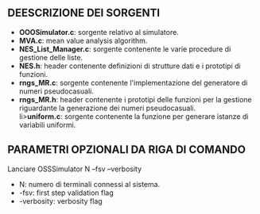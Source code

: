 ## DEESCRIZIONE DEI SORGENTI

<ul>
  <li><b>OOOSimulator.c</b>: sorgente relativo al simulatore.</li>
  <li><b>MVA.c</b>: mean value analysis algorithm.</li>
  <li><b>NES_List_Manager.c</b>: sorgente contenente le varie procedure di gestione delle liste.</li>
  <li><b>NES.h</b>: header contenente definizioni di strutture dati e i prototipi di funzioni.</li>
  <li><b>rngs_MR.c</b>: sorgente contenente l'implementazione del generatore di numeri pseudocasuali.</li>
  <li><b>rngs_MR.h</b>: header contenente i prototipi delle funzioni per la gestione riguardante la generazione dei numeri pseudocasuali.</li>
  li><b>uniform.c</b>: sorgente contenente la funzione per generare istanze di variabili uniformi.</li>
</ul>

## PARAMETRI OPZIONALI DA RIGA DI COMANDO 

Lanciare OSSSimulator N –fsv –verbosity 

<ul>
<li>N: numero di terminali connessi al sistema. </li>
<li>-fsv: first step validation flag </li>
<li>-verbosity: verbosity flag </li>
</ul>
